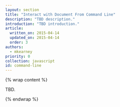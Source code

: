 ```yaml
---
layout: section
title: "Interact with Document From Command Line"
description: "TBD description."
introduction: "TBD introduction."
article:
  written_on: 2015-04-14
  updated_on: 2015-04-14
  order: 3
authors:
  - mkearney
priority: 0
collection: javascript
id: command-line
---
```


{% wrap content %}

TBD.

{% endwrap %}